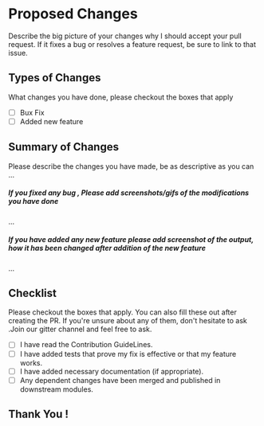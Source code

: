 
# Proposed Changes


Describe the big picture of your changes  why I should accept your pull request. If it fixes a bug or resolves a feature request, be sure to link to that issue.


## Types of Changes
What changes you have done, please  checkout  the boxes that apply

- [ ] Bux Fix
- [ ] Added new feature

## Summary of Changes
 Please describe the changes you have made, be as descriptive as you can
...


#####  If you fixed any bug , Please add screenshots/gifs of the modifications you have done
...


##### If you have added any new feature please add screenshot of the output, how it has been changed after addition of the new feature 
...





## Checklist
Please checkout the boxes that apply. You can also fill these out after creating the PR. If you're unsure about any of them, don't hesitate to ask .Join our gitter channel and feel free to ask.

- [ ]  I  have  read the Contribution GuideLines.
- [ ] I have added tests that prove my fix is effective or that my feature works.
- [ ] I have added necessary documentation (if appropriate).
- [ ] Any dependent changes have been merged and published in downstream modules.

## Thank You !



